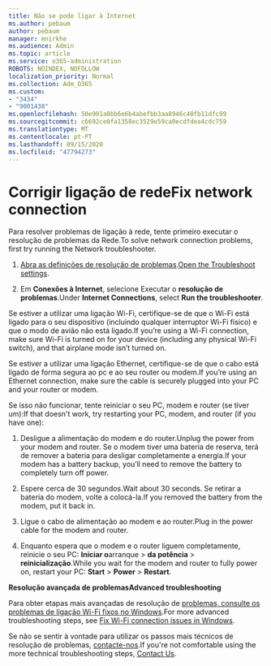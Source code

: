 ```yaml
---
title: Não se pode ligar à Internet
ms.author: pebaum
author: pebaum
manager: mnirkhe
ms.audience: Admin
ms.topic: article
ms.service: o365-administration
ROBOTS: NOINDEX, NOFOLLOW
localization_priority: Normal
ms.collection: Adm_O365
ms.custom:
- "3434"
- "9001438"
ms.openlocfilehash: 50e901a0bb6e6b4abefbb3aa8946c40fb11dfc99
ms.sourcegitcommit: c6692ce0fa1358ec3529e59ca0ecdfdea4cdc759
ms.translationtype: MT
ms.contentlocale: pt-PT
ms.lasthandoff: 09/15/2020
ms.locfileid: "47794273"
---
```

# <a name="fix-network-connection"></a><span data-ttu-id="3a6ca-102">Corrigir ligação de rede</span><span class="sxs-lookup"><span data-stu-id="3a6ca-102">Fix network connection</span></span>

<span data-ttu-id="3a6ca-103">Para resolver problemas de ligação à rede, tente primeiro executar o resolução de problemas da Rede.</span><span class="sxs-lookup"><span data-stu-id="3a6ca-103">To solve network connection problems, first try running the Network troubleshooter.</span></span> 

1. <span data-ttu-id="3a6ca-104">[Abra as definições de resolução de problemas](ms-settings:troubleshoot).</span><span class="sxs-lookup"><span data-stu-id="3a6ca-104">[Open the Troubleshoot settings](ms-settings:troubleshoot).</span></span>

2. <span data-ttu-id="3a6ca-105">Em **Conexões à Internet**, selecione Executar o **resolução de problemas**.</span><span class="sxs-lookup"><span data-stu-id="3a6ca-105">Under **Internet Connections**, select **Run the troubleshooter**.</span></span>

<span data-ttu-id="3a6ca-106">Se estiver a utilizar uma ligação Wi-Fi, certifique-se de que o Wi-Fi está ligado para o seu dispositivo (incluindo qualquer interruptor Wi-Fi físico) e que o modo de avião não está ligado.</span><span class="sxs-lookup"><span data-stu-id="3a6ca-106">If you’re using a Wi-Fi connection, make sure Wi-Fi is turned on for your device (including any physical Wi-Fi switch), and that airplane mode isn’t turned on.</span></span>

<span data-ttu-id="3a6ca-107">Se estiver a utilizar uma ligação Ethernet, certifique-se de que o cabo está ligado de forma segura ao pc e ao seu router ou modem.</span><span class="sxs-lookup"><span data-stu-id="3a6ca-107">If you’re using an Ethernet connection, make sure the cable is securely plugged into your PC and your router or modem.</span></span>

<span data-ttu-id="3a6ca-108">Se isso não funcionar, tente reiniciar o seu PC, modem e router (se tiver um):</span><span class="sxs-lookup"><span data-stu-id="3a6ca-108">If that doesn't work, try restarting your PC, modem, and router (if you have one):</span></span>

1. <span data-ttu-id="3a6ca-109">Desligue a alimentação do modem e do router.</span><span class="sxs-lookup"><span data-stu-id="3a6ca-109">Unplug the power from your modem and router.</span></span> <span data-ttu-id="3a6ca-110">Se o modem tiver uma bateria de reserva, terá de remover a bateria para desligar completamente a energia.</span><span class="sxs-lookup"><span data-stu-id="3a6ca-110">If your modem has a battery backup, you’ll need to remove the battery to completely turn off power.</span></span>

2. <span data-ttu-id="3a6ca-111">Espere cerca de 30 segundos.</span><span class="sxs-lookup"><span data-stu-id="3a6ca-111">Wait about 30 seconds.</span></span> <span data-ttu-id="3a6ca-112">Se retirar a bateria do modem, volte a colocá-la.</span><span class="sxs-lookup"><span data-stu-id="3a6ca-112">If you removed the battery from the modem, put it back in.</span></span>

3. <span data-ttu-id="3a6ca-113">Ligue o cabo de alimentação ao modem e ao router.</span><span class="sxs-lookup"><span data-stu-id="3a6ca-113">Plug in the power cable for the modem and router.</span></span>

4. <span data-ttu-id="3a6ca-114">Enquanto espera que o modem e o router liguem completamente, reinicie o seu PC: **Iniciar o**arranque  >  **da potência**  >  **reinicialização**.</span><span class="sxs-lookup"><span data-stu-id="3a6ca-114">While you wait for the modem and router to fully power on, restart your PC: **Start** > **Power** > **Restart**.</span></span>

<span data-ttu-id="3a6ca-115">**Resolução avançada de problemas**</span><span class="sxs-lookup"><span data-stu-id="3a6ca-115">**Advanced troubleshooting**</span></span>

<span data-ttu-id="3a6ca-116">Para obter etapas mais avançadas de resolução de [problemas, consulte os problemas de ligação Wi-Fi fixos no Windows](https://support.microsoft.com/help/10741?ocid=SMC10741%2F).</span><span class="sxs-lookup"><span data-stu-id="3a6ca-116">For more advanced troubleshooting steps, see [Fix Wi-Fi connection issues in Windows](https://support.microsoft.com/help/10741?ocid=SMC10741%2F).</span></span> 

<span data-ttu-id="3a6ca-117">Se não se sentir à vontade para utilizar os passos mais técnicos de resolução de problemas, [contacte-nos](https://support.microsoft.com/contactus).</span><span class="sxs-lookup"><span data-stu-id="3a6ca-117">If you're not comfortable using the more technical troubleshooting steps, [Contact Us](https://support.microsoft.com/contactus).</span></span>
